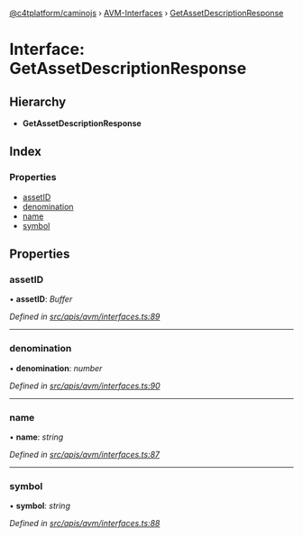[@c4tplatform/caminojs](../api.md) › [AVM-Interfaces](../modules/avm_interfaces.md) › [GetAssetDescriptionResponse](avm_interfaces.getassetdescriptionresponse.md)

# Interface: GetAssetDescriptionResponse

## Hierarchy

* **GetAssetDescriptionResponse**

## Index

### Properties

* [assetID](avm_interfaces.getassetdescriptionresponse.md#assetid)
* [denomination](avm_interfaces.getassetdescriptionresponse.md#denomination)
* [name](avm_interfaces.getassetdescriptionresponse.md#name)
* [symbol](avm_interfaces.getassetdescriptionresponse.md#symbol)

## Properties

###  assetID

• **assetID**: *Buffer*

*Defined in [src/apis/avm/interfaces.ts:89](https://github.com/chain4travel/caminojs/blob/8077d740/src/apis/avm/interfaces.ts#L89)*

___

###  denomination

• **denomination**: *number*

*Defined in [src/apis/avm/interfaces.ts:90](https://github.com/chain4travel/caminojs/blob/8077d740/src/apis/avm/interfaces.ts#L90)*

___

###  name

• **name**: *string*

*Defined in [src/apis/avm/interfaces.ts:87](https://github.com/chain4travel/caminojs/blob/8077d740/src/apis/avm/interfaces.ts#L87)*

___

###  symbol

• **symbol**: *string*

*Defined in [src/apis/avm/interfaces.ts:88](https://github.com/chain4travel/caminojs/blob/8077d740/src/apis/avm/interfaces.ts#L88)*
